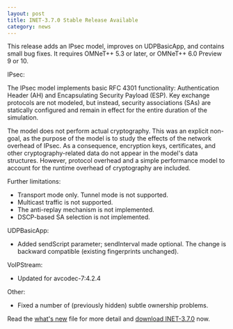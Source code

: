 ```yaml
---
layout: post
title: INET-3.7.0 Stable Release Available
category: news
---
```

This release adds an IPsec model, improves on UDPBasicApp, and contains small bug fixes. It requires OMNeT++ 5.3 or later, or OMNeT++ 6.0 Preview 9 or 10.

IPsec:

The IPsec model implements basic RFC 4301 functionality: Authentication Header (AH) and Encapsulating Security Payload (ESP). Key exchange protocols are not modeled, but instead, security associations (SAs) are statically configured and remain in effect for the entire duration of the simulation.

The model does not perform actual cryptography. This was an explicit non-goal, as the purpose of the model is to study the effects of the network overhead of IPsec. As a consequence, encryption keys, certificates, and other cryptography-related data do not appear in the model's data structures. However, protocol overhead and a simple performance model to account for the runtime overhead of cryptography are included.

Further limitations:
  - Transport mode only. Tunnel mode is not supported.
  - Multicast traffic is not supported.
  - The anti-replay mechanism is not implemented.
  - DSCP-based SA selection is not implemented.

UDPBasicApp:

- Added sendScript parameter; sendInterval made optional. The change is backward compatible (existing fingerprints unchanged).

VoIPStream:

- Updated for avcodec-7:4.2.4

Other:
- Fixed a number of (previously hidden) subtle ownership problems.

Read the
[what's new](https://github.com/inet-framework/inet/blob/v3.7.0/WHATSNEW) file for more detail and
[download INET-3.7.0](https://github.com/inet-framework/inet/releases/download/v3.7.0/inet-3.7.0-src.tgz)
now.
